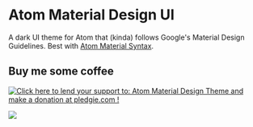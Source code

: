 # Atom Material Design UI

A dark UI theme for Atom that (kinda) follows Google's Material Design Guidelines. Best with [Atom Material Syntax](https://github.com/silvestreh/atom-material-syntax).

## Buy me some coffee

<a href='https://pledgie.com/campaigns/29552'><img alt='Click here to lend your support to: Atom Material Design Theme and make a donation at pledgie.com !' src='https://pledgie.com/campaigns/29552.png?skin_name=chrome' border='0' ></a>

![](https://raw.githubusercontent.com/silvestreh/atom-material-ui/master/screenshot.png)
